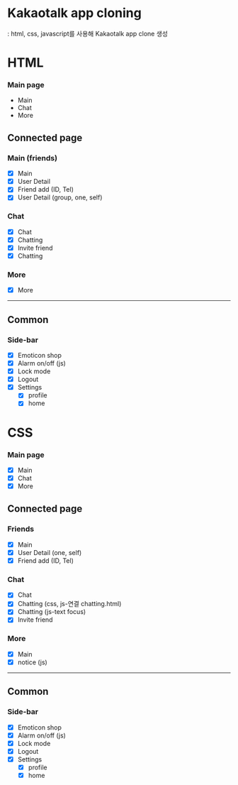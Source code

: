 # Kakaotalk app cloning

: html, css, javascript를 사용해 Kakaotalk app clone 생성

# HTML

### Main page

- Main
- Chat
- More

## Connected page

### Main (friends)

- [x] Main
- [x] User Detail
- [x] Friend add (ID, Tel)
- [x] User Detail (group, one, self)

### Chat

- [x] Chat
- [x] Chatting
- [x] Invite friend
- [x] Chatting

### More

- [x] More

---

## Common

### Side-bar

- [x] Emoticon shop
- [x] Alarm on/off (js)
- [x] Lock mode
- [x] Logout
- [x] Settings
  - [x] profile
  - [x] home

# CSS

### Main page

- [x] Main
- [x] Chat
- [x] More

## Connected page

### Friends

- [x] Main
- [x] User Detail (one, self)
- [x] Friend add (ID, Tel)

### Chat

- [x] Chat
- [x] Chatting (css, js-연결 chatting.html)
- [x] Chatting (js-text focus)
- [x] Invite friend

### More

- [x] Main
- [x] notice (js)

---

## Common

### Side-bar

- [x] Emoticon shop
- [x] Alarm on/off (js)
- [x] Lock mode
- [x] Logout
- [x] Settings
  - [x] profile
  - [x] home

